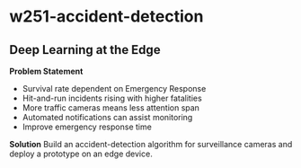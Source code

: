# w251-accident-detection
## Deep Learning at the Edge
**Problem Statement**
* Survival rate dependent on Emergency Response
* Hit-and-run incidents rising with higher fatalities
* More traffic cameras means less attention span
* Automated notifications can assist monitoring
* Improve emergency response time

**Solution**
Build an accident-detection algorithm for surveillance cameras and deploy a prototype on an edge device.

